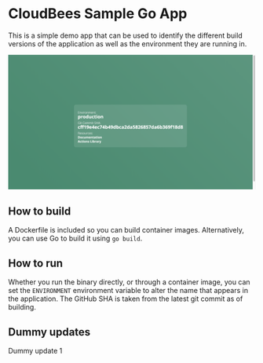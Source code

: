 # CloudBees Sample Go App

This is a simple demo app that can be used to identify the different build versions of the application as well as the environment they are running in.

![screenshot](./img/screenshot.png)

## How to build

A Dockerfile is included so you can build container images. Alternatively, you can use Go to build it using `go build`.

## How to run

Whether you run the binary directly, or through a container image, you can set the `ENVIRONMENT` environment variable to alter the name that appears in the application. The GitHub SHA is taken from the latest git commit as of building. 

## Dummy updates

Dummy update 1
